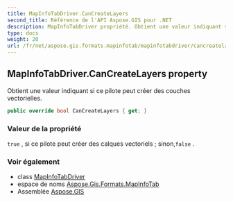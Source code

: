 ```yaml
---
title: MapInfoTabDriver.CanCreateLayers
second_title: Référence de l'API Aspose.GIS pour .NET
description: MapInfoTabDriver propriété. Obtient une valeur indiquant si ce pilote peut créer des couches vectorielles.
type: docs
weight: 20
url: /fr/net/aspose.gis.formats.mapinfotab/mapinfotabdriver/cancreatelayers/
---
```

## MapInfoTabDriver.CanCreateLayers property

Obtient une valeur indiquant si ce pilote peut créer des couches vectorielles.

```csharp
public override bool CanCreateLayers { get; }
```

### Valeur de la propriété

`true` , si ce pilote peut créer des calques vectoriels ; sinon,`false` .

### Voir également

* class [MapInfoTabDriver](../)
* espace de noms [Aspose.Gis.Formats.MapInfoTab](../../mapinfotabdriver/)
* Assemblée [Aspose.GIS](../../../)


